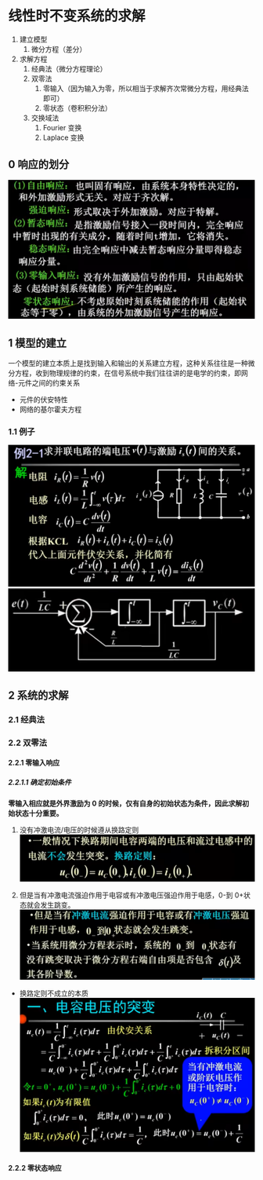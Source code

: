 # 线性时不变系统的求解

1. 建立模型
   1. 微分方程（差分）
2. 求解方程
   1. 经典法（微分方程理论）
   2. 双零法
      1. 零输入（因为输入为零，所以相当于求解齐次常微分方程，用经典法即可）
      2. 零状态（卷积积分法）
   3. 交换域法
      1. Fourier 变换
      2. Laplace 变换

## 0 响应的划分

![alt text](image-9.png)

## 1 模型的建立

一个模型的建立本质上是找到输入和输出的关系建立方程，这种关系往往是一种微分方程，收到物理规律的约束，在信号系统中我们往往讲的是电学的约束，即网络-元件之间的约束关系

- 元件的伏安特性
- 网络的基尔霍夫方程

### 1.1 例子

![alt text](image-8.png)
![alt text](image-7.png)

## 2 系统的求解

### 2.1 经典法

### 2.2 **双零法**

#### 2.2.1 零输入响应

##### 2.2.1.1 确定初始条件

**零输入相应就是外界激励为 0 的时候，仅有自身的初始状态为条件，因此求解初始状态十分重要。**

1. 没有冲激电流/电压的时候遵从换路定则
   ![alt text](image-10.png)

2. 但是当有冲激电流强迫作用于电容或有冲激电压强迫作用于电感，0-到 0+状态就会发生跳变。
   ![alt text](image-11.png)

- 换路定则不成立的本质
  ![alt text](image-12.png)


#### 2.2.2 **零状态响应**
